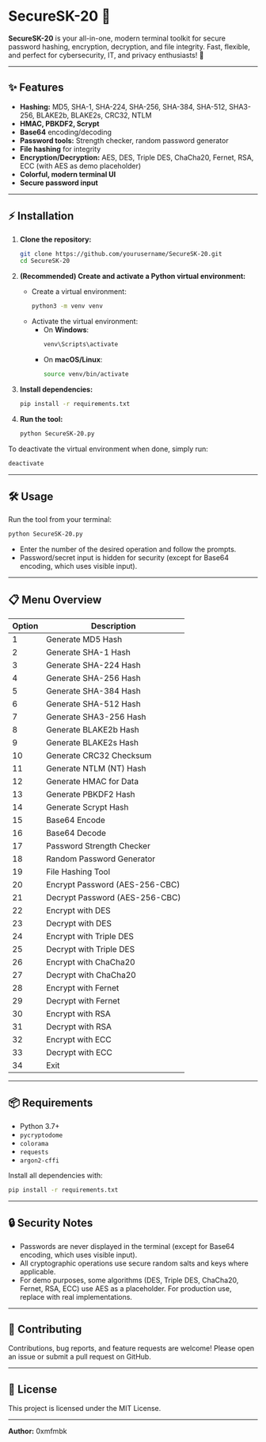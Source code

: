 # SecureSK-20 🔐

**SecureSK-20** is your all-in-one, modern terminal toolkit for secure password hashing, encryption, decryption, and file integrity. Fast, flexible, and perfect for cybersecurity, IT, and privacy enthusiasts! 🚀

---

## ✨ Features
- **Hashing:** MD5, SHA-1, SHA-224, SHA-256, SHA-384, SHA-512, SHA3-256, BLAKE2b, BLAKE2s, CRC32, NTLM
- **HMAC, PBKDF2, Scrypt**
- **Base64** encoding/decoding
- **Password tools:** Strength checker, random password generator
- **File hashing** for integrity
- **Encryption/Decryption:** AES, DES, Triple DES, ChaCha20, Fernet, RSA, ECC (with AES as demo placeholder)
- **Colorful, modern terminal UI**
- **Secure password input**

---

## ⚡ Installation

1. **Clone the repository:**
   ```bash
   git clone https://github.com/yourusername/SecureSK-20.git
   cd SecureSK-20
   ```

2. **(Recommended) Create and activate a Python virtual environment:**
   - Create a virtual environment:
     ```bash
     python3 -m venv venv
     ```
   - Activate the virtual environment:
     - On **Windows**:
       ```bash
       venv\Scripts\activate
       ```
     - On **macOS/Linux**:
       ```bash
       source venv/bin/activate
       ```

3. **Install dependencies:**
   ```bash
   pip install -r requirements.txt
   ```

4. **Run the tool:**
   ```bash
   python SecureSK-20.py
   ```

To deactivate the virtual environment when done, simply run:
```bash
deactivate
```

---

## 🛠️ Usage

Run the tool from your terminal:
```bash
python SecureSK-20.py
```

- Enter the number of the desired operation and follow the prompts.
- Password/secret input is hidden for security (except for Base64 encoding, which uses visible input).

---

## 📋 Menu Overview

| Option | Description |
|--------|-------------|
| 1      | Generate MD5 Hash |
| 2      | Generate SHA-1 Hash |
| 3      | Generate SHA-224 Hash |
| 4      | Generate SHA-256 Hash |
| 5      | Generate SHA-384 Hash |
| 6      | Generate SHA-512 Hash |
| 7      | Generate SHA3-256 Hash |
| 8      | Generate BLAKE2b Hash |
| 9      | Generate BLAKE2s Hash |
| 10     | Generate CRC32 Checksum |
| 11     | Generate NTLM (NT) Hash |
| 12     | Generate HMAC for Data |
| 13     | Generate PBKDF2 Hash |
| 14     | Generate Scrypt Hash |
| 15     | Base64 Encode |
| 16     | Base64 Decode |
| 17     | Password Strength Checker |
| 18     | Random Password Generator |
| 19     | File Hashing Tool |
| 20     | Encrypt Password (AES-256-CBC) |
| 21     | Decrypt Password (AES-256-CBC) |
| 22     | Encrypt with DES |
| 23     | Decrypt with DES |
| 24     | Encrypt with Triple DES |
| 25     | Decrypt with Triple DES |
| 26     | Encrypt with ChaCha20 |
| 27     | Decrypt with ChaCha20 |
| 28     | Encrypt with Fernet |
| 29     | Decrypt with Fernet |
| 30     | Encrypt with RSA |
| 31     | Decrypt with RSA |
| 32     | Encrypt with ECC |
| 33     | Decrypt with ECC |
| 34     | Exit |

---

## 📦 Requirements
- Python 3.7+
- `pycryptodome`
- `colorama`
- `requests`
- `argon2-cffi`

Install all dependencies with:
```bash
pip install -r requirements.txt
```

---

## 🔒 Security Notes
- Passwords are never displayed in the terminal (except for Base64 encoding, which uses visible input).
- All cryptographic operations use secure random salts and keys where applicable.
- For demo purposes, some algorithms (DES, Triple DES, ChaCha20, Fernet, RSA, ECC) use AES as a placeholder. For production use, replace with real implementations.

---

## 🤝 Contributing
Contributions, bug reports, and feature requests are welcome! Please open an issue or submit a pull request on GitHub.

---

## 📄 License
This project is licensed under the MIT License.

---

**Author:** 0xmfmbk 
